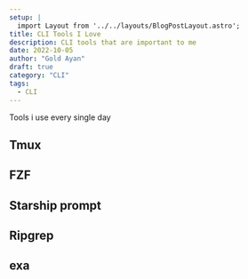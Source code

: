 ```yaml
---
setup: |
  import Layout from '../../layouts/BlogPostLayout.astro';
title: CLI Tools I Love
description: CLI tools that are important to me
date: 2022-10-05
author: "Gold Ayan"
draft: true
category: "CLI"
tags:
  - CLI
---
```


Tools i use every single day

## Tmux

## FZF

## Starship prompt

## Ripgrep

## exa
